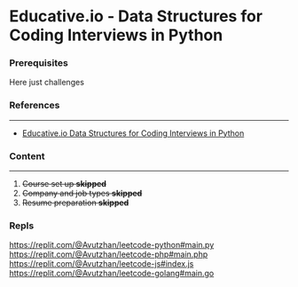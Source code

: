 # Educative.io - Data Structures for Coding Interviews in Python

### Prerequisites

Here just challenges

### References
<hr>

* [Educative.io Data Structures for Coding Interviews in Python](https://www.educative.io/courses/data-structures-coding-interviews-python/qVQq0WLjO3p)

### Content

<hr>

1. ~~Course set up **skipped**~~
2. ~~Company and job types **skipped**~~
3. ~~Resume preparation **skipped**~~

### Repls

https://replit.com/@Avutzhan/leetcode-python#main.py
https://replit.com/@Avutzhan/leetcode-php#main.php
https://replit.com/@Avutzhan/leetcode-js#index.js
https://replit.com/@Avutzhan/leetcode-golang#main.go
